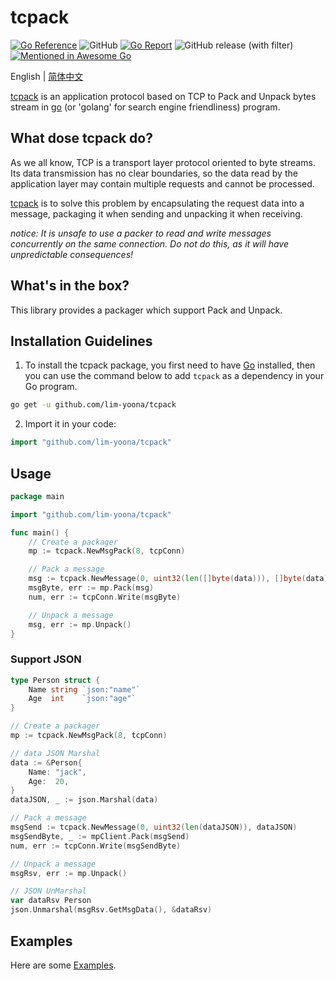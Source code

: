 # tcpack

[![Go Reference](https://pkg.go.dev/badge/github.com/lim-yoona/tcpack.svg)](https://pkg.go.dev/github.com/lim-yoona/tcpack)
![GitHub](https://img.shields.io/github/license/lim-yoona/tcpack)
[![Go Report](https://img.shields.io/badge/go%20report-A+-brightgreen.svg?style=flat)](https://goreportcard.com/report/github.com/lim-yoona/tcpack)
![GitHub release (with filter)](https://img.shields.io/github/v/release/lim-yoona/tcpack)
[![Mentioned in Awesome Go](https://awesome.re/mentioned-badge-flat.svg)](https://github.com/avelino/awesome-go)

English | [简体中文](README-CN.md)  


[tcpack](https://pkg.go.dev/github.com/lim-yoona/tcpack) is an application protocol based on TCP to Pack and Unpack bytes stream in [go](https://go.dev/) (or 'golang' for search engine friendliness) program.  

## What dose tcpack do?  

As we all know, TCP is a transport layer protocol oriented to byte streams. Its data transmission has no clear boundaries, so the data read by the application layer may contain multiple requests and cannot be processed.   

[tcpack](https://pkg.go.dev/github.com/lim-yoona/tcpack) is to solve this problem by encapsulating the request data into a message, packaging it when sending and unpacking it when receiving.  

*notice: It is unsafe to use a packer to read and write messages concurrently on the same connection. Do not do this, as it will have unpredictable consequences!*

## What's in the box?  

This library provides a packager which support Pack and Unpack.  

## Installation Guidelines

1. To install the tcpack package, you first need to have [Go](https://go.dev/doc/install) installed, then you can use the command below to add `tcpack` as a dependency in your Go program.  

```sh
go get -u github.com/lim-yoona/tcpack
```

2. Import it in your code:  

```go
import "github.com/lim-yoona/tcpack"
```

## Usage

```go
package main

import "github.com/lim-yoona/tcpack"

func main() {
    // Create a packager
    mp := tcpack.NewMsgPack(8, tcpConn)

    // Pack a message
    msg := tcpack.NewMessage(0, uint32(len([]byte(data))), []byte(data))
    msgByte, err := mp.Pack(msg)
    num, err := tcpConn.Write(msgByte)

    // Unpack a message
    msg, err := mp.Unpack()
}
```

### Support JSON

```go
type Person struct {
	Name string `json:"name"`
	Age  int    `json:"age"`
}

// Create a packager
mp := tcpack.NewMsgPack(8, tcpConn)

// data JSON Marshal
data := &Person{
	Name: "jack",
	Age:  20,
}
dataJSON, _ := json.Marshal(data)

// Pack a message
msgSend := tcpack.NewMessage(0, uint32(len(dataJSON)), dataJSON)
msgSendByte, _ := mpClient.Pack(msgSend)
num, err := tcpConn.Write(msgSendByte)

// Unpack a message
msgRsv, err := mp.Unpack()

// JSON UnMarshal
var dataRsv Person
json.Unmarshal(msgRsv.GetMsgData(), &dataRsv)
```

## Examples

Here are some [Examples](https://github.com/lim-yoona/tcpack/tree/main/example).  

